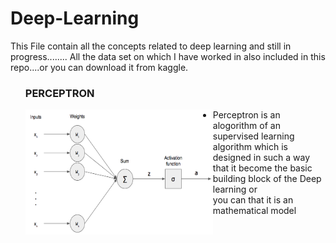 # Deep-Learning
This File contain all the concepts related to deep learning and still in progress........
All the data set on which I have worked in also included in this repo....or you can download it from kaggle.

<ul>
  <h3>PERCEPTRON</h3>
  <img src="Single-Perceptron.jpg" style="height:200px;width:300px;float:left">
  <li>Perceptron is an alogorithm of an supervised learning algorithm which is designed in such a way that it become the basic building block of the Deep learning or <br> you can that it is an mathematical model</li>
